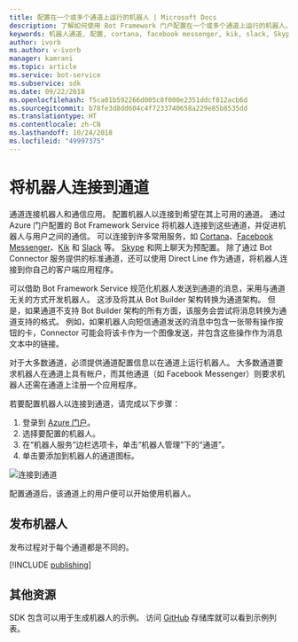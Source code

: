```yaml
---
title: 配置在一个或多个通道上运行的机器人 | Microsoft Docs
description: 了解如何使用 Bot Framework 门户配置在一个或多个通道上运行的机器人。
keywords: 机器人通道, 配置, cortana, facebook messenger, kik, slack, Skype, Azure 门户
author: ivorb
ms.author: v-ivorb
manager: kamrani
ms.topic: article
ms.service: bot-service
ms.subservice: sdk
ms.date: 09/22/2018
ms.openlocfilehash: f5ca01b592266d005c8f000e2351ddcf812acb6d
ms.sourcegitcommit: b78fe3d8dd604c4f7233740658a229e85b8535dd
ms.translationtype: HT
ms.contentlocale: zh-CN
ms.lasthandoff: 10/24/2018
ms.locfileid: "49997375"
---
```

# <a name="connect-a-bot-to-channels"></a>将机器人连接到通道

通道连接机器人和通信应用。 配置机器人以连接到希望在其上可用的通道。 通过 Azure 门户配置的 Bot Framework Service 将机器人连接到这些通道，并促进机器人与用户之间的通信。 可以连接到许多常用服务，如 [Cortana](bot-service-channel-connect-cortana.md)、[Facebook Messenger](bot-service-channel-connect-facebook.md)、[Kik](bot-service-channel-connect-kik.md) 和 [Slack](bot-service-channel-connect-slack.md) 等。 [Skype](https://dev.skype.com/bots) 和网上聊天为预配置。 除了通过 Bot Connector 服务提供的标准通道，还可以使用 Direct Line 作为通道，将机器人连接到你自己的客户端应用程序。

可以借助 Bot Framework Service 规范化机器人发送到通道的消息，采用与通道无关的方式开发机器人。 这涉及将其从 Bot Builder 架构转换为通道架构。 但是，如果通道不支持 Bot Builder 架构的所有方面，该服务会尝试将消息转换为通道支持的格式。 例如，如果机器人向短信通道发送的消息中包含一张带有操作按钮的卡，Connector 可能会将该卡作为一个图像发送，并包含这些操作作为消息文本中的链接。



对于大多数通道，必须提供通道配置信息以在通道上运行机器人。 大多数通道要求机器人在通道上具有帐户，而其他通道（如 Facebook Messenger）则要求机器人还需在通道上注册一个应用程序。

若要配置机器人以连接到通道，请完成以下步骤：

1. 登录到 <a href="https://portal.azure.com" target="_blank">Azure 门户</a>。
1. 选择要配置的机器人。
3. 在“机器人服务”边栏选项卡，单击“机器人管理”下的“通道”。
4. 单击要添加到机器人的通道图标。

![连接到通道](./media/channels/connect-to-channels.png)

配置通道后，该通道上的用户便可以开始使用机器人。

## <a name="publish-a-bot"></a>发布机器人

发布过程对于每个通道都是不同的。

[!INCLUDE [publishing](./includes/snippet-publish-to-channel.md)]

## <a name="additional-resources"></a>其他资源
SDK 包含可以用于生成机器人的示例。 访问 [GitHub](https://github.com/Microsoft/BotBuilder-samples) 存储库就可以看到示例列表。
